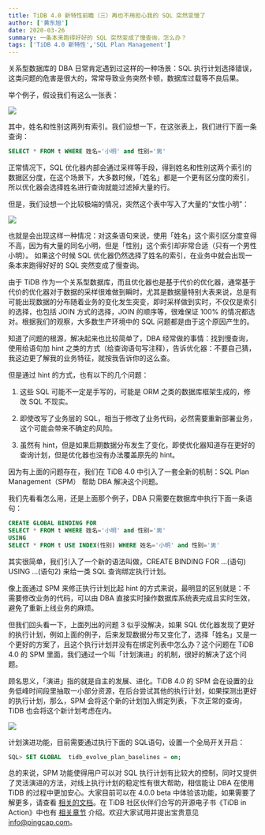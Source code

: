 ```yaml
---
title: TiDB 4.0 新特性前瞻（三）再也不用担心我的 SQL 突然变慢了
author: ['黄东旭']
date: 2020-03-26
summary: 一条本来跑得好好的 SQL 突然变成了慢查询，怎么办？
tags: ['TiDB 4.0 新特性','SQL Plan Management']
---
```

关系型数据库的 DBA 日常肯定遇到过这样的一种场景：SQL 执行计划选择错误，这类问题的危害是很大的，常常导致业务突然卡顿，数据库过载等不良后果。

举个例子，假设我们有这么一张表：

![](https://download.pingcap.com/images/blog/tidb-4.0-sql-plan-management/1-name-sex-list.png)

其中，姓名和性别这两列有索引。我们设想一下，在这张表上，我们进行下面一条查询：

```sql
SELECT * FROM t WHERE 姓名='小明' and 性别='男'
```

正常情况下，SQL 优化器内部会通过采样等手段，得到姓名和性别这两个索引的数据区分度，在这个场景下，大多数时候，「姓名」都是一个更有区分度的索引，所以优化器会选择姓名进行查询就能过滤掉大量的行。

但是，我们设想一个比较极端的情况，突然这个表中写入了大量的“女性小明”：

![](https://download.pingcap.com/images/blog/tidb-4.0-sql-plan-management/2-xiaoming-list.png)

也就是会出现这样一种情况：对这条语句来说，使用「姓名」这个索引区分度变得不高，因为有大量的同名小明，但是「性别」这个索引却非常合适（只有一个男性小明）。
如果这个时候 SQL 优化器仍然选择了姓名的索引，在业务中就会出现一条本来跑得好好的 SQL 突然变成了慢查询。

由于 TiDB 作为一个关系型数据库，而且优化器也是基于代价的优化器，通常基于代价的优化器对于数据的采样很难做到瞬时，尤其是数据量特别大表来说，总是有可能出现数据的分布随着业务的变化发生突变，即时采样做到实时，不仅仅是索引的选择，也包括 JOIN 方式的选择，JOIN 的顺序等，很难保证 100% 的情况都选对。根据我们的观察，大多数生产环境中的 SQL 问题都是由于这个原因产生的。

知道了问题的根源，解决起来也比较简单了，DBA 经常做的事情：找到慢查询，使用给语句加 hint 之类的方式（给查询语句写注释），告诉优化器：不要自己猜，我这边更了解我的业务特征，就按我告诉你的这么查。

但是通过 hint 的方式，也有以下的几个问题：

1. 这些 SQL 可能不一定是手写的，可能是 ORM 之类的数据库框架生成的，修改 SQL 不现实。

2. 即使改写了业务层的 SQL，相当于修改了业务代码，必然需要重新部署业务，这个可能会带来不确定的风险。

3. 虽然有 hint，但是如果后期数据分布发生了变化，即使优化器知道存在更好的查询计划，但是优化器也没有办法覆盖原先的 hint。

因为有上面的问题存在，我们在 TiDB 4.0 中引入了一套全新的机制：SQL Plan Management（SPM） 帮助 DBA 解决这个问题。

我们先看看怎么用，还是上面那个例子，DBA 只需要在数据库中执行下面一条语句：

```sql
CREATE GLOBAL BINDING FOR 
SELECT * FROM t WHERE 姓名='小明' and 性别='男' 
USING 
SELECT * FROM t USE INDEX(性别) WHERE 姓名='小明' and 性别='男'
```

其实很简单，我们引入了一个新的语法叫做，CREATE BINDING FOR …(语句) USING …(语句2) 来给一类 SQL 查询绑定执行计划。

像上面通过 SPM 来修正执行计划比起 hint 的方式来说，最明显的区别就是：不需要修改业务的代码，可以由 DBA 直接实时操作数据库系统表完成且实时生效，避免了重新上线业务的麻烦。

但我们回头看一下，上面列出的问题 3 似乎没解决，如果 SQL 优化器发现了更好的执行计划，例如上面的例子，后来发现数据分布又变化了，选择「姓名」又是一个更好的方案了，且这个执行计划并没有在绑定列表中怎么办？这个问题在 TiDB 4.0 的 SPM 里面，我们通过一个叫「计划演进」的机制，很好的解决了这个问题。

顾名思义，「演进」指的就是自主的发展、进化。TiDB 4.0 的 SPM 会在设置的业务低峰时间段里抽取一小部分资源，在后台尝试其他的执行计划，如果探测出更好的执行计划，那么，SPM 会将这个新的计划加入绑定列表，下次正常的查询，TiDB 也会将这个新计划考虑在内。

![](https://download.pingcap.com/images/blog/tidb-4.0-sql-plan-management/3-new-sql.png)

计划演进功能，目前需要通过执行下面的 SQL语句，设置一个全局开关开启：

```sql
SQL> SET GLOBAL  tidb_evolve_plan_baselines = on;
```

总的来说，SPM 功能使得用户可以对 SQL 执行计划有比较大的控制，同时又提供了灵活演进的方法，对线上执行计划的稳定性有很大帮助，相信能让 DBA 在使用 TiDB 的过程中更加安心。大家目前可以在 4.0.0 beta 中体验该功能，如果需要了解更多，请查看 [相关的文档](https://pingcap.com/docs-cn/dev/reference/performance/execution-plan-bind/#%E6%89%A7%E8%A1%8C%E8%AE%A1%E5%88%92%E7%BB%91%E5%AE%9A)。在 TiDB 社区伙伴们合写的开源电子书《TiDB in Action》中也有 [相关章节](https://book.tidb.io/session3/chapter1/sql-plan-management.html) 介绍。欢迎大家试用并提出宝贵意见 info@pingcap.com。